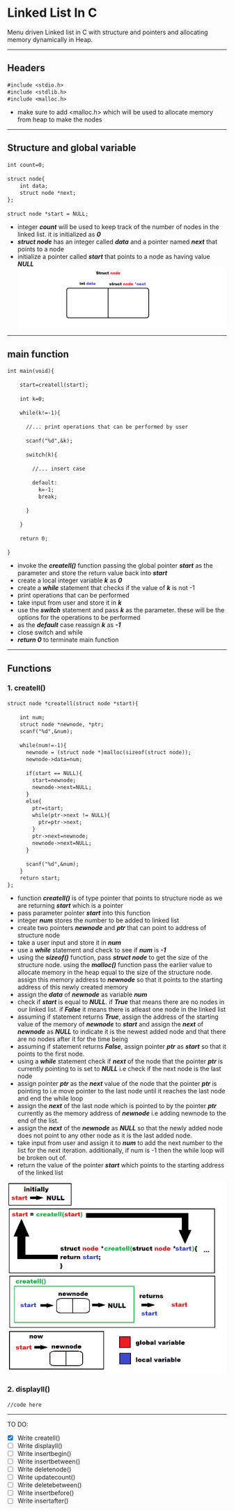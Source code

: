 # Linked List In C

Menu driven Linked list in C with structure and pointers and allocating memory dynamically in Heap.

---
## Headers
```
#include <stdio.h>
#include <stdlib.h>
#include <malloc.h>
```
- make sure to add <malloc.h> which will be used to allocate memory from heap to make the nodes

---
## Structure and global variable
```
int count=0;

struct node{
    int data;
    struct node *next;
};

struct node *start = NULL;
```
- integer ***count*** will be used to keep track of the number of nodes in the linked list. it is initialized as ***0***
- ***struct node*** has an integer called ***data*** and a pointer named ***next*** that points to a node
- initialize a pointer called ***start*** that points to a node as having value ***NULL***
![](resources/structnode.png)
---

## main function
```
int main(void){

    start=createll(start);
    
    int k=0;
    
    while(k!=-1){
    
      //... print operations that can be performed by user
    
      scanf("%d",&k);
    
      switch(k){
      
        //... insert case
        
        default: 
          k=-1;
          break;
        
      }
      
    }
    
    return 0;
    
}
```
- invoke the ***createll()*** function passing the global pointer ***start*** as the parameter and store the return value back into ***start***
- create a local integer variable ***k*** as ***0*** 
- create a ***while*** statement that checks if the value of ***k*** is not -1
- print operations that can be performed
- take input from user and store it in ***k***
- use the ***switch*** statement and pass ***k*** as the parameter. these will be the options for the operations to be performed
- as the ***default*** case reassign ***k*** as ***-1***
- close switch and while
- ***return 0*** to terminate main function
---
## Functions
### 1. createll()
```
struct node *createll(struct node *start){

    int num;
    struct node *newnode, *ptr;
    scanf("%d",&num);
    
    while(num!=-1){
      newnode = (struct node *)malloc(sizeof(struct node));
      newnode->data=num;
      
      if(start == NULL){
        start=newnode;
        newnode->next=NULL;
      }
      else{
        ptr=start;
        while(ptr->next != NULL){
          ptr=ptr->next;
        }
        ptr->next=newnode;
        newnode->next=NULL;
      }
      
      scanf("%d",&num);
    }
    return start;
};
```
- function ***createll()*** is of type pointer that points to structure node as we are returning ***start*** which is a pointer
- pass parameter pointer ***start*** into this function
- integer ***num*** stores the number to be added to linked list
- create two pointers ***newnode*** and ***ptr*** that can point to address of structure node
- take a user input and store it in ***num***
- use a ***while*** statement and check to see if ***num*** is ***-1***
- using the ***sizeof()*** function, pass ***struct node*** to get the size of the structure node. using the ***malloc()*** function pass the earlier value to allocate memory in the heap equal to the size of the structure node. assign this memory address to ***newnode*** so that it points to the starting address of this newly created memory
- assign the ***data*** of ***newnode*** as variable ***num***
- check if ***start*** is equal to ***NULL***. if ***True*** that means there are no nodes in our linked list. if ***False*** it means there is atleast one node in the linked list
- assuming if statement returns ***True***, assign the address of the starting value of the memory of ***newnode*** to ***start*** and assign the ***next*** of ***newnode*** as ***NULL*** to indicate it is the newest added node and that there are no nodes after it for the time being
- assuming if statement returns ***False***, assign pointer ***ptr*** as ***start*** so that it points to the first node.
- using a ***while*** statement check if ***next*** of the node that the pointer ***ptr*** is currently pointing to is set to ***NULL*** i.e check if the next node is the last node
- assign pointer ***ptr*** as the ***next*** value of the node that the pointer ***ptr*** is pointing to i.e move pointer to the last node until it reaches the last node and end the while loop
- assign the ***next*** of the last node which is pointed to by the pointer ***ptr*** currently as the memory address of ***newnode*** i.e adding newnode to the end of the list.
- assign the ***next*** of the ***newnode*** as ***NULL*** so that the newly added node does not point to any other node as it is the last added node.
- take input from user and assign it to ***num*** to add the next number to the list for the next iteration. additionally, if num is -1 then the while loop will be broken out of.
- return the value of the pointer ***start*** which points to the starting address of the linked list

![](resources/createll.png)

### 2. displayll()
```
//code here
```

---
TO DO:
- [x] Write createll()
- [ ] Write displayll()
- [ ] Write insertbegin()
- [ ] Write insertbetween()
- [ ] Write deletenode()
- [ ] Write updatecount()
- [ ] Write deletebetween()
- [ ] Write insertbefore()
- [ ] Write insertafter()
